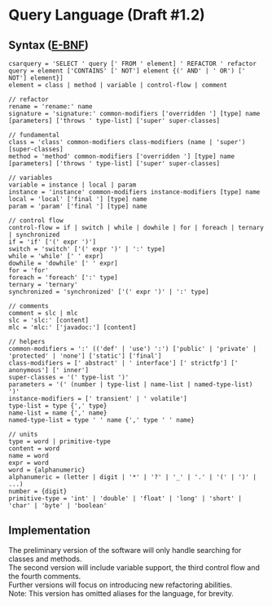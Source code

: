 # Query Language (Draft #1.2)
## Syntax ([E-BNF](https://en.wikipedia.org/wiki/Extended_Backus%E2%80%93Naur_form))
```
csarquery = 'SELECT ' query [' FROM ' element] ' REFACTOR ' refactor
query = element ['CONTAINS' [' NOT'] element {(' AND' | ' OR') [' NOT'] element}]
element = class | method | variable | control-flow | comment

// refactor
rename = 'rename:' name
signature = 'signature:' common-modifiers ['overridden '] [type] name [parameters] ['throws ' type-list] ['super' super-classes]

// fundamental
class = 'class' common-modifiers class-modifiers (name | 'super') [super-classes]
method = 'method' common-modifiers ['overridden '] [type] name [parameters] ['throws ' type-list] ['super' super-classes]

// variables
variable = instance | local | param
instance = 'instance' common-modifiers instance-modifiers [type] name
local = 'local' ['final '] [type] name
param = 'param' ['final '] [type] name

// control flow
control-flow = if | switch | while | dowhile | for | foreach | ternary | synchronized
if = 'if' ['(' expr ')']
switch = 'switch' ['(' expr ')' | ':' type]
while = 'while' [' ' expr]
dowhile = 'dowhile' [' ' expr]
for = 'for'
foreach = 'foreach' [':' type]
ternary = 'ternary'
synchronized = 'synchronized' ['(' expr ')' | ':' type]

// comments
comment = slc | mlc
slc = 'slc:' [content]
mlc = 'mlc:' ['javadoc:'] [content]

// helpers
common-modifiers = ':' (('def' | 'use') ':') ['public' | 'private' | 'protected' | 'none'] ['static'] ['final']
class-modifiers = [' abstract' | ' interface'] [' strictfp'] [' anonymous'] [' inner']
super-classes = '(' type-list ')'
parameters = '(' (number | type-list | name-list | named-type-list) ')'
instance-modifiers = [' transient' | ' volatile']
type-list = type {',' type}
name-list = name {',' name}
named-type-list = type ' ' name {',' type ' ' name}

// units
type = word | primitive-type
content = word
name = word
expr = word
word = {alphanumeric}
alphanumeric = (letter | digit | '*' | '?' | '_' | '.' | '(' | ')' | ...)
number = {digit}
primitive-type = 'int' | 'double' | 'float' | 'long' | 'short' | 'char' | 'byte' | 'boolean'
```

## Implementation
The preliminary version of the software will only handle searching for classes and methods.  
The second version will include variable support, the third control flow and the fourth comments.  
Further versions will focus on introducing new refactoring abilities.  
Note: This version has omitted aliases for the language, for brevity. 
